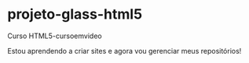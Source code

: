 # projeto-glass-html5
 Curso HTML5-cursoemvideo

Estou aprendendo a criar sites e agora vou gerenciar meus repositórios!
